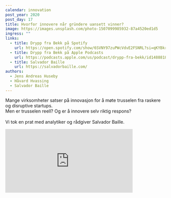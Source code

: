 ```yaml
---
calendar: innovation
post_year: 2020
post_day: 17
title: Hvorfor innovere når gründere uansett vinner?
image: https://images.unsplash.com/photo-1507099985932-87a4520ed1d5
ingress: ""
links:
  - title: Drypp fra Bekk på Spotify
    url: https://open.spotify.com/show/6SVNY97zuPWcVdvE2FSNRL?si=qKYBkrpzS9SUp9UJU3XBXQ
  - title: Drypp fra Bekk på Apple Podcasts
    url: https://podcasts.apple.com/us/podcast/drypp-fra-bekk/id1488818165
  - title: Salvador Baille
    url: https://salvadorbaille.com/
authors:
  - Jens Andreas Huseby
  - Håvard Hvassing
  - Salvador Baille
---
```

Mange virksomheter satser på innovasjon for å møte trusselen fra raskere og disruptive startups.\
Men er trusselen reell? Og er å innovere selv riktig respons?\
\
Vi tok en prat med analytiker og rådgiver Salvador Baille.

<iframe src="https://anchor.fm/drypp/embed/episodes/--enhgva" height="200px" width="400px" frameborder="0" scrolling="no"></iframe>